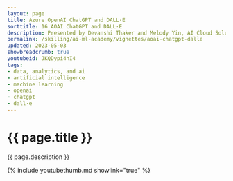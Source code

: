 ```yaml
---
layout: page
title: Azure OpenAI ChatGPT and DALL·E
sorttitle: 16 AOAI ChatGPT and DALL·E
description: Presented by Devanshi Thaker and Melody Yin, AI Cloud Solution Architects @ Microsoft. Azure OpenAI offers many services that help us work with generative AI. In this video, we focus on the technical L100 details that you must know when working with ChatGPT and DALL·E 2. To understand ChatGPT better, we discuss the overall prompt format, demonstrate how to work with the chat playground in the OpenAI studio, and even cover how to use your own data with ChatGPT. DALL·E 2 fundamentals are demonstrated through examples and short visual demonstration. By the end, you will gain a understanding of how to implement the two in your own solutions.
permalink: /skilling/ai-ml-academy/vignettes/aoai-chatgpt-dalle
updated: 2023-05-03
showbreadcrumb: true
youtubeid: JKQDypi4hI4
tags:
- data, analytics, and ai
- artificial intelligence
- machine learning
- openai
- chatgpt
- dall·e
---
```


# {{ page.title }}

{{ page.description }}

{% include youtubethumb.md showlink="true" %}
